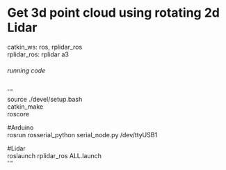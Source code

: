 # Get 3d point cloud using rotating 2d Lidar

catkin_ws: ros, rplidar_ros  
rplidar_ros: rplidar a3
  
  
###### running code  
'''  
source ./devel/setup.bash  
catkin_make  
roscore  
  
#Arduino  
rosrun rosserial_python serial_node.py /dev/ttyUSB1  
  
#Lidar  
roslaunch rplidar_ros ALL.launch  
'''  
